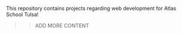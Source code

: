 This repository contains projects regarding web development for Atlas School Tulsa!


>> ADD MORE CONTENT
